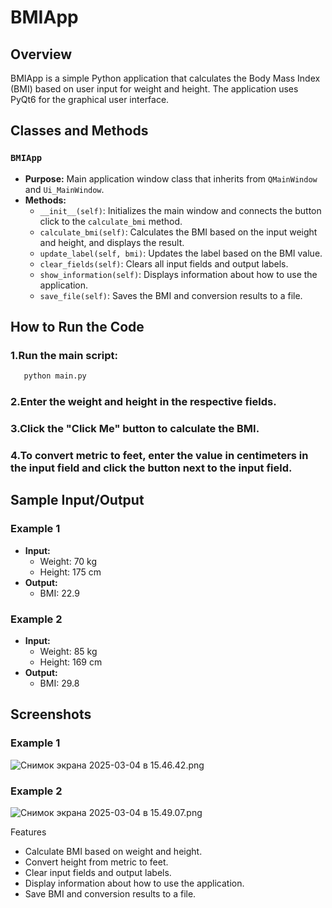# BMIApp

## Overview
BMIApp is a simple Python application that calculates the Body Mass Index (BMI) based on user input for weight and height. The application uses PyQt6 for the graphical user interface.

## Classes and Methods

### `BMIApp`
- **Purpose:** Main application window class that inherits from `QMainWindow` and `Ui_MainWindow`.
- **Methods:**
  - `__init__(self)`: Initializes the main window and connects the button click to the `calculate_bmi` method.
  - `calculate_bmi(self)`: Calculates the BMI based on the input weight and height, and displays the result.
  - `update_label(self, bmi)`: Updates the label based on the BMI value.
  - `clear_fields(self)`: Clears all input fields and output labels.
  - `show_information(self)`: Displays information about how to use the application.
  - `save_file(self)`: Saves the BMI and conversion results to a file.
    
## How to Run the Code
### 1.Run the main script:
```sh
   python main.py
```
### 2.Enter the weight and height in the respective fields.
### 3.Click the "Click Me" button to calculate the BMI.
### 4.To convert metric to feet, enter the value in centimeters in the input field and click the button next to the input field.
## Sample Input/Output

### Example 1
- **Input:**
  - Weight: 70 kg
  - Height: 175 cm
- **Output:**
  - BMI: 22.9

### Example 2
- **Input:**
  - Weight: 85 kg
  - Height: 169 cm
- **Output:**
  - BMI: 29.8

## Screenshots

### Example 1
![Снимок экрана 2025-03-04 в 15.46.42.png](%D0%A1%D0%BD%D0%B8%D0%BC%D0%BE%D0%BA%20%D1%8D%D0%BA%D1%80%D0%B0%D0%BD%D0%B0%202025-03-04%20%D0%B2%2015.46.42.png)
### Example 2
![Снимок экрана 2025-03-04 в 15.49.07.png](%D0%A1%D0%BD%D0%B8%D0%BC%D0%BE%D0%BA%20%D1%8D%D0%BA%D1%80%D0%B0%D0%BD%D0%B0%202025-03-04%20%D0%B2%2015.49.07.png)

Features
- Calculate BMI based on weight and height.
- Convert height from metric to feet.
- Clear input fields and output labels.
- Display information about how to use the application.
- Save BMI and conversion results to a file.